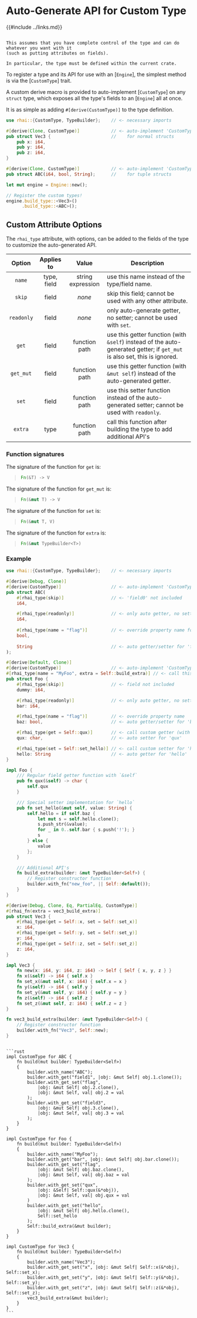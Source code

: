 Auto-Generate API for Custom Type
=================================

{{#include ../links.md}}


```admonish warning.small "Warning"

This assumes that you have complete control of the type and can do whatever you want with it
(such as putting attributes on fields).

In particular, the type must be defined within the current crate.
```

To register a type and its API for use with an [`Engine`], the simplest method is via the [`CustomType`] trait.

A custom derive macro is provided to auto-implement [`CustomType`] on any `struct` type,
which exposes all the type's fields to an [`Engine`] all at once.

It is as simple as adding `#[derive(CustomType)]` to the type definition.

```rust
use rhai::{CustomType, TypeBuilder};    // <- necessary imports

#[derive(Clone, CustomType)]            // <- auto-implement 'CustomType'
pub struct Vec3 {                       //    for normal structs
    pub x: i64,
    pub y: i64,
    pub z: i64,
}

#[derive(Clone, CustomType)]            // <- auto-implement 'CustomType'
pub struct ABC(i64, bool, String);      //    for tuple structs

let mut engine = Engine::new();

// Register the custom types!
engine.build_type::<Vec3>()
      .build_type::<ABC>();
```


Custom Attribute Options
------------------------

The `rhai_type` attribute, with options, can be added to the fields of the type to customize the auto-generated API.

|   Option   | Applies to  |       Value       | Description                                                                                                              |
| :--------: | :---------: | :---------------: | ------------------------------------------------------------------------------------------------------------------------ |
|   `name`   | type, field | string expression | use this name instead of the type/field name.                                                                            |
|   `skip`   |    field    |      _none_       | skip this field; cannot be used with any other attribute.                                                                |
| `readonly` |    field    |      _none_       | only auto-generate getter, no setter; cannot be used with `set`.                                                         |
|   `get`    |    field    |   function path   | use this getter function (with `&self`) instead of the auto-generated getter; if `get_mut` is also set, this is ignored. |
| `get_mut`  |    field    |   function path   | use this getter function (with `&mut self`) instead of the auto-generated getter.                                        |
|   `set`    |    field    |   function path   | use this setter function instead of the auto-generated setter; cannot be used with `readonly`.                           |
|  `extra`   |    type     |   function path   | call this function after building the type to add additional API's                                                       |

### Function signatures

The signature of the function for `get` is:

> ```rust
> Fn(&T) -> V
> ```

The signature of the function for `get_mut` is:

> ```rust
> Fn(&mut T) -> V
> ```

The signature of the function for `set` is:

> ```rust
> Fn(&mut T, V)
> ```

The signature of the function for `extra` is:

> ```rust
> Fn(&mut TypeBuilder<T>)
> ```

### Example

```rust
use rhai::{CustomType, TypeBuilder};    // <- necessary imports

#[derive(Debug, Clone)]
#[derive(CustomType)]                   // <- auto-implement 'CustomType'
pub struct ABC(
    #[rhai_type(skip)]                  // <- 'field0' not included
    i64,

    #[rhai_type(readonly)]              // <- only auto getter, no setter for 'field1'
    i64,
    
    #[rhai_type(name = "flag")]         // <- override property name for 'field2'
    bool,
    
    String                              // <- auto getter/setter for 'field3'
);

#[derive(Default, Clone)]
#[derive(CustomType)]                   // <- auto-implement 'CustomType'
#[rhai_type(name = "MyFoo", extra = Self::build_extra)] // <- call this type 'MyFoo' and use 'build_extra' to add additional API's
pub struct Foo {
    #[rhai_type(skip)]                  // <- field not included
    dummy: i64,

    #[rhai_type(readonly)]              // <- only auto getter, no setter for 'bar'
    bar: i64,

    #[rhai_type(name = "flag")]         // <- override property name
    baz: bool,                          // <- auto getter/setter for 'baz'

    #[rhai_type(get = Self::qux)]       // <- call custom getter (with '&self') for 'qux'
    qux: char,                          // <- auto setter for 'qux'

    #[rhai_type(set = Self::set_hello)] // <- call custom setter for 'hello'
    hello: String                       // <- auto getter for 'hello'
}

impl Foo {
    /// Regular field getter function with `&self`
    pub fn qux(&self) -> char {
        self.qux
    }

    /// Special setter implementation for `hello`
    pub fn set_hello(&mut self, value: String) {
        self.hello = if self.baz {
            let mut s = self.hello.clone();
            s.push_str(&value);
            for _ in 0..self.bar { s.push('!'); }
            s
        } else {
            value
        };
    }

    /// Additional API's
    fn build_extra(builder: &mut TypeBuilder<Self>) {
        // Register constructor function
        builder.with_fn("new_foo", || Self::default());
    }
}

#[derive(Debug, Clone, Eq, PartialEq, CustomType)]
#[rhai_fn(extra = vec3_build_extra)]
pub struct Vec3 {
    #[rhai_type(get = Self::x, set = Self::set_x)]
    x: i64,
    #[rhai_type(get = Self::y, set = Self::set_y)]
    y: i64,
    #[rhai_type(get = Self::z, set = Self::set_z)]
    z: i64,
}

impl Vec3 {
    fn new(x: i64, y: i64, z: i64) -> Self { Self { x, y, z } }
    fn x(&self) -> i64 { self.x }
    fn set_x(&mut self, x: i64) { self.x = x }
    fn y(&self) -> i64 { self.y }
    fn set_y(&mut self, y: i64) { self.y = y }
    fn z(&self) -> i64 { self.z }
    fn set_z(&mut self, z: i64) { self.z = z }
}

fn vec3_build_extra(builder: &mut TypeBuilder<Self>) {
    // Register constructor function
    builder.with_fn("Vec3", Self::new);
}
```

~~~admonish question "TL;DR &ndash; The above is equivalent to this..."

```rust
impl CustomType for ABC {
    fn build(mut builder: TypeBuilder<Self>)
    {
        builder.with_name("ABC");
        builder.with_get("field1", |obj: &mut Self| obj.1.clone());
        builder.with_get_set("flag",
            |obj: &mut Self| obj.2.clone(),
            |obj: &mut Self, val| obj.2 = val
        );
        builder.with_get_set("field3",
            |obj: &mut Self| obj.3.clone(),
            |obj: &mut Self, val| obj.3 = val
        );
    }
}

impl CustomType for Foo {
    fn build(mut builder: TypeBuilder<Self>)
    {
        builder.with_name("MyFoo");
        builder.with_get("bar", |obj: &mut Self| obj.bar.clone());
        builder.with_get_set("flag",
            |obj: &mut Self| obj.baz.clone(),
            |obj: &mut Self, val| obj.baz = val
        );
        builder.with_get_set("qux",
            |obj: &Self| Self::qux(&*obj)),
            |obj: &mut Self, val| obj.qux = val
        )
        builder.with_get_set("hello",
            |obj: &mut Self| obj.hello.clone(),
            Self::set_hello
        );
        Self::build_extra(&mut builder);
    }
}

impl CustomType for Vec3 {
    fn build(mut builder: TypeBuilder<Self>)
    {
        builder.with_name("Vec3");
        builder.with_get_set("x", |obj: &mut Self| Self::x(&*obj), Self::set_x);
        builder.with_get_set("y", |obj: &mut Self| Self::y(&*obj), Self::set_y);
        builder.with_get_set("z", |obj: &mut Self| Self::z(&*obj), Self::set_z);
        vec3_build_extra(&mut builder);
    }
}
```
~~~
